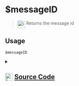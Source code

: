 # $messageID
> <img align="top" src="https://upload.wikimedia.org/wikipedia/commons/thumb/e/e4/Infobox_info_icon.svg/160px-Infobox_info_icon.svg.png?20150409153300" alt="image" width="25" height="auto"> Returns the message id
## Usage
```
$messageID
```
<details>
<summary>
    
## <img align="top" src="https://cdn4.iconfinder.com/data/icons/iconsimple-logotypes/512/github-512.png" alt="image" width="25" height="auto">  [Source Code](https://github.com/tryforge/ForgeScript-V2/blob/main/src/native/messageID.ts)
    
</summary>
    
```ts
import { NativeFunction, Return } from "../structures"

export default new NativeFunction({
    name: "$messageID",
    version: "1.0.0",
    description: "Returns the message id",
    unwrap: false,
    execute(ctx) {
        return Return.success(ctx.message?.id)
    },
})
```
    
</details>